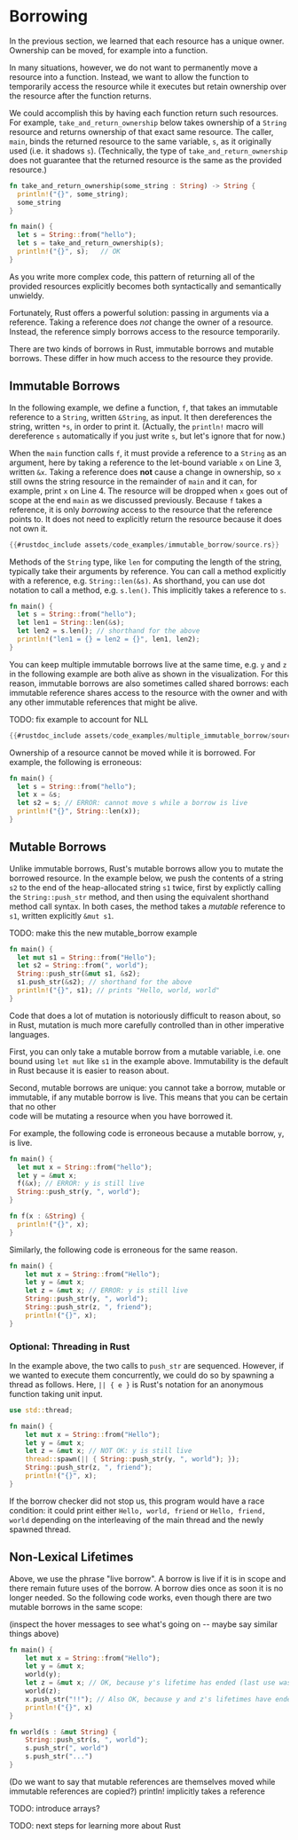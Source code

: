 # Borrowing

In the previous section, we learned that each resource has a unique owner.
Ownership can be moved, for example into a function.

In many situations, however, we do not want to permanently move a resource into a function.
Instead, we want to allow the function to temporarily access the resource while it executes
but retain ownership over the resource after the function returns.

We could accomplish this by having each function return such resources. For example, 
`take_and_return_ownership` below takes ownership of a `String`
resource and returns ownership of that exact same resource.
The caller, `main`, binds the returned resource to the same variable, `s`, 
as it originally used (i.e. it shadows `s`).
(Technically, the type of `take_and_return_ownership` does not guarantee that 
the returned resource is the same as the provided resource.)

```rust
fn take_and_return_ownership(some_string : String) -> String {
  println!("{}", some_string);
  some_string
}

fn main() {
  let s = String::from("hello");
  let s = take_and_return_ownership(s);
  println!("{}", s);   // OK
}
```

As you write more complex code, this pattern of returning all of the provided resources explicitly becomes both syntactically and semantically unwieldy.

Fortunately, Rust offers a powerful solution: passing in arguments via a reference. 
Taking a reference does *not* change the owner of a resource. 
Instead, the reference simply borrows access to the resource temporarily.

There are two kinds of borrows in Rust, immutable borrows and mutable borrows. 
These differ in how much access to the resource they provide. 

## Immutable Borrows

In the following example, we define a function, `f`, that takes an immutable reference to a `String`, written `&String`, as input. It then dereferences the string, written `*s`, in order to print it.
(Actually, the `println!` macro will dereference `s` automatically if you just write `s`, but 
let's ignore that for now.)

When the `main` function calls `f`, it must provide a reference to a `String` as an argument,
here by taking a reference to the let-bound variable `x` on Line 3, written `&x`.
Taking a reference does **not** cause a change in ownership, so `x` still owns the string resource 
in the remainder of `main` and it can, for example, print `x` on Line 4. The resource will be dropped when `x` goes out of scope at the end `main` as we discussed previously. 
Because `f` takes a reference, it is only *borrowing* access to the resource that the reference points to. It does not need to explicitly return the resource because it does not own it. 

```rust
{{#rustdoc_include assets/code_examples/immutable_borrow/source.rs}}
```
<div class="flex-container vis_block" style="position:relative; margin-left:-75px; margin-right:-75px; display: none;">
  <object type="image/svg+xml" class="immutable_borrow code_panel" data="assets/code_examples/immutable_borrow/vis_code.svg"></object>
  <object type="image/svg+xml" class="immutable_borrow tl_panel" data="assets/code_examples/immutable_borrow/vis_timeline.svg" style="width: auto;" onmouseenter="helpers('immutable_borrow')"></object>
</div>

Methods of the `String` type, like `len` for computing the length of the string,
typically take their arguments by reference. You can call a method explicitly with
a reference, e.g. `String::len(&s)`. As shorthand, you can use dot notation to 
call a method, e.g. `s.len()`. This implicitly takes a reference to `s`. 

```rust
fn main() {
  let s = String::from("hello");
  let len1 = String::len(&s);
  let len2 = s.len(); // shorthand for the above
  println!("len1 = {} = len2 = {}", len1, len2);
}
```

You can keep multiple immutable borrows live at the same time, e.g. `y` and `z`
in the following example are both alive as shown in the visualization. 
For this reason, immutable borrows are also sometimes called shared borrows: 
each immutable reference shares access to the resource with the owner 
and with any other immutable references that might be alive.

TODO: fix example to account for NLL
```rust
{{#rustdoc_include assets/code_examples/multiple_immutable_borrow/source.rs}}
```
<div class="flex-container vis_block" style="position:relative; margin-left:-75px; margin-right:-75px; display: none;">
  <object type="image/svg+xml" class="multiple_immutable_borrow code_panel" data="assets/code_examples/multiple_immutable_borrow/vis_code.svg"></object>
  <object type="image/svg+xml" class="multiple_immutable_borrow tl_panel" data="assets/code_examples/multiple_immutable_borrow/vis_timeline.svg" style="width: auto;" onmouseenter="helpers('multiple_immutable_borrow')"></object>
</div>

Ownership of a resource cannot be moved while it is borrowed. For example, the following
is erroneous:

```rust
fn main() {
  let s = String::from("hello");
  let x = &s;
  let s2 = s; // ERROR: cannot move s while a borrow is live
  println!("{}", String::len(x));
}
```

## Mutable Borrows

Unlike immutable borrows, Rust's mutable borrows allow you to mutate the borrowed resource.
In the example below, we push the contents of a string `s2` 
to the end of the heap-allocated string `s1` twice, 
first by explictly calling the `String::push_str` method, and then using the equivalent shorthand method call syntax. 
In both cases, the method takes a *mutable* reference to `s1`, written explicitly `&mut s1`.

TODO: make this the new mutable_borrow example
```rust
fn main() { 
  let mut s1 = String::from("Hello");
  let s2 = String::from(", world");
  String::push_str(&mut s1, &s2); 
  s1.push_str(&s2); // shorthand for the above
  println!("{}", s1); // prints "Hello, world, world"
}
```

Code that does a lot of mutation is notoriously difficult to reason about, so in Rust, 
mutation is much more carefully controlled than in other imperative languages.

First, you can only take a mutable borrow from a mutable variable, i.e. one 
bound using `let mut` like `s1` in the example above. Immutability is the default
in Rust because it is easier to reason about.

Second, mutable borrows are unique: you cannot take a borrow,
mutable or immutable, if any mutable borrow is live. 
This means that you can be certain that no other  
code will be mutating a resource when you have borrowed it.

For example, the following code is erroneous because a mutable borrow, `y`, is live.

```rust
fn main() {
  let mut x = String::from("hello");
  let y = &mut x;
  f(&x); // ERROR: y is still live
  String::push_str(y, ", world");
}

fn f(x : &String) {
  println!("{}", x);
}
```

Similarly, the following code is erroneous for the same reason.

```rust 
fn main() {
    let mut x = String::from("Hello");
    let y = &mut x; 
    let z = &mut x; // ERROR: y is still live
    String::push_str(y, ", world");
    String::push_str(z, ", friend");
    println!("{}", x);
}
```

### Optional: Threading in Rust

In the example above, the two calls to `push_str` are sequenced. However, if we wanted
to execute them concurrently, we could do so by spawning a thread as follows. Here,
`|| { e }` is Rust's notation for an anonymous function taking unit input.

```rust 
use std::thread;

fn main() {
    let mut x = String::from("Hello");
    let y = &mut x; 
    let z = &mut x; // NOT OK: y is still live
    thread::spawn(|| { String::push_str(y, ", world"); });
    String::push_str(z, ", friend");
    println!("{}", x);
}
```

If the borrow checker did not stop us, this program would have a race condition:
it could print either `Hello, world, friend` or `Hello, friend, world` depending
on the interleaving of the main thread and the newly spawned thread.

## Non-Lexical Lifetimes

Above, we use the phrase "live borrow". A borrow is live if it is in scope and there remain future
uses of the borrow. A borrow dies once as soon it is no longer needed. So the following code works, 
even though there are two mutable borrows in the same scope:

(inspect the hover messages to see what's going on -- maybe say similar things above)

```rust 
fn main() {
    let mut x = String::from("Hello");
    let y = &mut x;
    world(y);
    let z = &mut x; // OK, because y's lifetime has ended (last use was on previous line)
    world(z);
    x.push_str("!!"); // Also OK, because y and z's lifetimes have ended
    println!("{}", x)
}

fn world(s : &mut String) {
    String::push_str(s, ", world");
    s.push_str(", world")
    s.push_str("...")
}
```

(Do we want to say that mutable references are themselves moved while immutable references are copied?)
println! implicitly takes a reference

TODO: introduce arrays?

TODO: next steps for learning more about Rust

